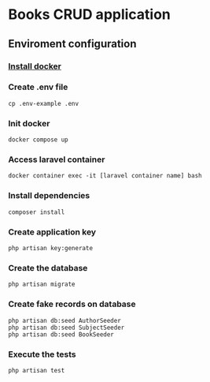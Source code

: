 # Books CRUD application

## Enviroment configuration

### [Install docker](https://docs.docker.com/engine/install/)

### Create .env file
```
cp .env-example .env
```

### Init docker
```
docker compose up
```

### Access laravel container
```
docker container exec -it [laravel container name] bash
```

### Install dependencies
```
composer install
```

### Create application key
```
php artisan key:generate
```

### Create the database
```
php artisan migrate
```

### Create fake records on database
```
php artisan db:seed AuthorSeeder
php artisan db:seed SubjectSeeder
php artisan db:seed BookSeeder
```

### Execute the tests
```
php artisan test
```
